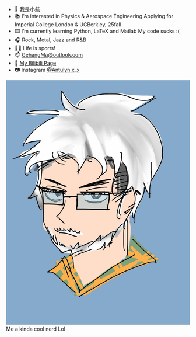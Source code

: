 - 👋 我是小航
- 📚 I’m interested in Physics & Aerospace Engineering
  Applying for Imperial College London & UCBerkley, 25fall
- ⌨️ I’m currently learning Python, LaTeX and Matlab
  My code sucks :(
- 🎧 Rock, Metal, Jazz and R&B
- 🏃🏻 Life is sports!
- 📫 GehangMa@outlook.com
- 🎥 [My Bilibili Page](https://space.bilibili.com/317734902/)
- 📷 Instagram [@Antulyn.x_x](https://www.instagram.com/antulyn.x_x/)

![](Pics/89DE3C47-0FE7-4B17-9A2B-FDE41F6AEAF2.jpeg)
Me a kinda cool nerd Lol

<!---
GehangMa/GehangMa is a ✨ special ✨ repository because its `README.md` (this file) appears on your GitHub profile.
You can click the Preview link to take a look at your changes.
--->
